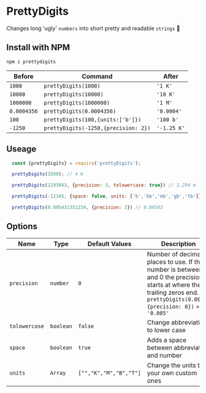# PrettyDigits

Changes long 'ugly' `numbers` into short pretty and readable `strings` 🌸

## Install with NPM
```
npm i prettydigits
```

| Before      | Command      | After       |
|-------------|-------------|-------------|
| `1000`      | `prettyDigits(1000)`     | `'1 K'`     |
| `10000`     | `prettyDigits(10000)`    | `'10 K'`    |
| `1000000`   | `prettyDigits(1000000)`     | `'1 M'`     |
| `0.0004356` | `prettyDigits(0.0004356)`  | `'0.0004'`  |
| `100`       | `prettyDigits(100,{units:['b']})`   | `'100 b'`   |
| `-1250`     | `prettyDigits(-1250,{precision: 2})` | `'-1.25 K'` |

## Useage

```javascript
  const {prettyDigits} = require('prettyDigits');

  prettyDigits(3500); // 4 K

  prettyDigits(1293943, {precision: 3, tolowercase: true}) // 1.294 m

  prettyDigits(-12345, {space: false, units: ['b','kb','mb','gb','tb']}) // -12kb

  prettyDigits(0.005431351234, {precision: 2}) // 0.00543
```
## Options

| Name          | Type      | Default Values         | Description                                  |
|---------------|-----------|------------------------|----------------------------------------------|
| `precision`   | `number`  | `0`                    | Number of decimal places to use. If the number is between 1 and 0 the precision starts at where the trailing zeros end. Eg `prettyDigits(0.0053,{precision: 0})` = `'0.005'`             |
| `tolowercase` | `boolean` | `false`                | Change abbreviation to lower case            |
| `space`       | `boolean` | `true`                 | Adds a space between abbreviation and number |
| `units`       | `Array`   | `["","K","M","B","T"]` | Change the units to your own custom ones     |

